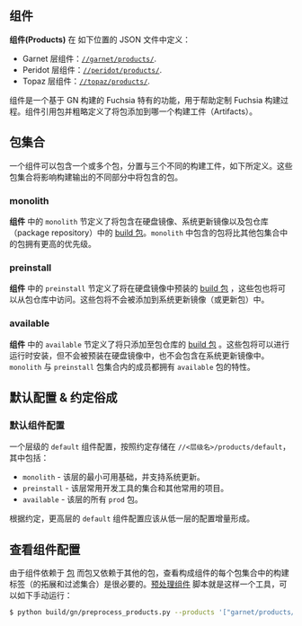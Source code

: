 ## 组件

**组件(Products)** 在 如下位置的 JSON 文件中定义：

* Garnet 层组件：[`//garnet/products/`][garnet-products-source].
* Peridot 层组件：[`//peridot/products/`][peridot-products-source].
* Topaz 层组件：[`//topaz/products/`][topaz-products-source].

组件是一个基于 GN 构建的 Fuchsia 特有的功能，用于帮助定制 Fuchsia 构建过程。组件引用包并粗略定义了将包添加到哪一个构建工件（Artifacts）。

## 包集合

一个组件可以包含一个或多个包，分置与三个不同的构建工件，如下所定义。这些包集合将影响构建输出的不同部分中将包含的包。

### monolith

**组件** 中的 `monolith` 节定义了将包含在硬盘镜像、系统更新镜像以及包仓库（package repository）中的 [build 包](packages.md)。`monolith` 中包含的包将比其他包集合中的包拥有更高的优先级。

### preinstall

**组件** 中的 `preinstall` 节定义了将在硬盘镜像中预装的 [build 包](packages.md) ，这些包也将可以从包仓库中访问。这些包将不会被添加到系统更新镜像（或更新包）中。

### available

**组件** 中的 `available` 节定义了将只添加至包仓库的 [build 包](packages.md) 。这些包将可以进行运行时安装，但不会被预装在硬盘镜像中，也不会包含在系统更新镜像中。`monolith` 与 `preinstall` 包集合内的成员都拥有 `available` 包的特性。

## 默认配置 & 约定俗成

### 默认组件配置

一个层级的 `default` 组件配置，按照约定存储在 `//<层级名>/products/default`，其中包括：

* `monolith` - 该层的最小可用基础，并支持系统更新。
* `preinstall` - 该层常用开发工具的集合和其他常用的项目。
* `available` - 该层的所有 `prod` 包。

根据约定，更高层的 `default` 组件配置应该从低一层的配置增量形成。

## 查看组件配置

由于组件依赖于 [包](packages.md) 而包又依赖于其他的包，查看构成组件的每个包集合中的构建标签（的拓展和过滤集合）是很必要的。[预处理组件][preprocess-products-py] 脚本就是这样一个工具，可以如下手动运行：

```bash
$ python build/gn/preprocess_products.py --products '["garnet/products/default"]'
```

[garnet-products-source]: https://fuchsia.googlesource.com/garnet/+/master/products/
[peridot-products-source]: https://fuchsia.googlesource.com/peridot/+/master/products/
[topaz-products-source]: https://fuchsia.googlesource.com/topaz/+/master/products/
[preprocess-products-py]: https://fuchsia.googlesource.com/build/+/master/gn/preprocess_products.py